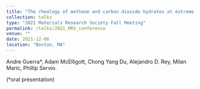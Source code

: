 ```yaml
---
title: "The rheology of methane and carbon dioxide hydrates at extreme high pressures for the development of climate change mitigating technologies"
collection: talks
type: "2021 Materials Research Society Fall Meeting"
permalink: /talks/2021_MRS_conference
venue: ""
date: 2021-12-06
location: "Boston, MA"
---
```


Andre Guerra*, Adam McElligott, Chong Yang Du, Alejandro D. Rey, Milan Maric, Phillip Servio.

(*oral presentation)